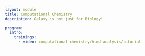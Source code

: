 ```yaml
---
layout: module
title: Computational Chemistry
description: Galaxy is not just for Biology!

program:
  intro:
    trainings:
      - video: computational-chemistry/htmd-analysis/tutorial

---
```

